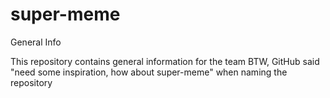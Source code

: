 # super-meme
General Info

This repository contains general information for the team
BTW, GitHub said "need some inspiration, how about super-meme" when naming the repository
